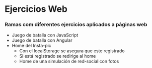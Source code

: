 # Ejercicios Web
### Ramas com diferentes ejercicios aplicados a páginas web
- Juego de batalla con JavaScript
- Juego de batalla con Angular
- Home del Insta-pic
  -  Con el localStorage se asegura que este registrado
  -  Si está registrado se redirige al home
  -  Home de una simulación de red-social con fotos

